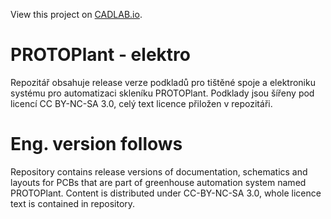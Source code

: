 View this project on [CADLAB.io](https://cadlab.io/project/22852). 

# PROTOPlant - elektro
Repozitář obsahuje release verze podkladů pro tištěné spoje a elektroniku systému pro automatizaci skleníku PROTOPlant.
Podklady jsou šířeny pod licencí CC BY-NC-SA 3.0, celý text licence přiložen v repozitáři.

# Eng. version follows
Repository contains release versions of documentation, schematics and layouts for PCBs that are part of greenhouse automation system named PROTOPlant.
Content is distributed under CC-BY-NC-SA 3.0, whole licence text is contained in repository.
